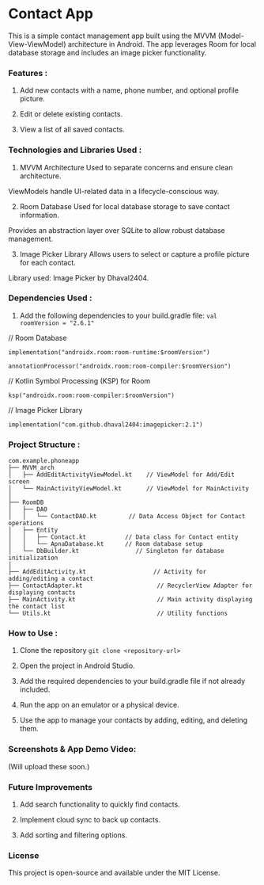 # Contact App

This is a simple contact management app built using the MVVM (Model-View-ViewModel) architecture in Android. The app leverages Room for local database storage and includes an image picker functionality.

### Features :

1. Add new contacts with a name, phone number, and optional profile picture.

2. Edit or delete existing contacts.

3. View a list of all saved contacts.

### Technologies and Libraries Used :

1. MVVM Architecture
Used to separate concerns and ensure clean architecture.

ViewModels handle UI-related data in a lifecycle-conscious way.

2. Room Database
Used for local database storage to save contact information.

Provides an abstraction layer over SQLite to allow robust database management.

3. Image Picker Library
Allows users to select or capture a profile picture for each contact.

Library used: Image Picker by Dhaval2404.

### Dependencies Used :
1. Add the following dependencies to your build.gradle file:
```val roomVersion = "2.6.1"```

// Room Database

```implementation("androidx.room:room-runtime:$roomVersion")```

```annotationProcessor("androidx.room:room-compiler:$roomVersion")```

// Kotlin Symbol Processing (KSP) for Room

```ksp("androidx.room:room-compiler:$roomVersion")```

// Image Picker Library

```implementation("com.github.dhaval2404:imagepicker:2.1")```

### Project Structure :

```
com.example.phoneapp
├── MVVM_arch
│   ├── AddEditActivityViewModel.kt    // ViewModel for Add/Edit screen
│   └── MainActivityViewModel.kt       // ViewModel for MainActivity
│
├── RoomDB
│   ├── DAO
│   │   └── ContactDAO.kt         // Data Access Object for Contact operations
│   ├── Entity
│   │   ├── Contact.kt           // Data class for Contact entity
│   │   └── ApnaDatabase.kt      // Room database setup
│   └── DbBuilder.kt                // Singleton for database initialization
│
├── AddEditActivity.kt                   // Activity for adding/editing a contact
├── ContactAdapter.kt                     // RecyclerView Adapter for displaying contacts
├── MainActivity.kt                       // Main activity displaying the contact list
└── Utils.kt                              // Utility functions
```
### How to Use :
1. Clone the repository
```git clone <repository-url>```

2. Open the project in Android Studio.

3. Add the required dependencies to your build.gradle file if not already included.

4. Run the app on an emulator or a physical device.

5. Use the app to manage your contacts by adding, editing, and deleting them.

### Screenshots & App Demo Video:

(Will upload these soon.)

### Future Improvements

1. Add search functionality to quickly find contacts.

2. Implement cloud sync to back up contacts.

3. Add sorting and filtering options.

### License

This project is open-source and available under the MIT License.
